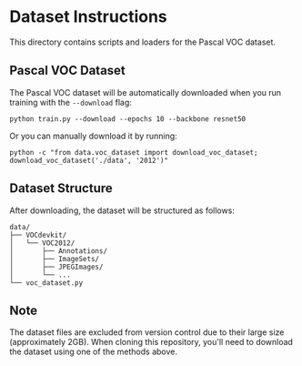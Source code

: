 # Dataset Instructions

This directory contains scripts and loaders for the Pascal VOC dataset.

## Pascal VOC Dataset

The Pascal VOC dataset will be automatically downloaded when you run training with the `--download` flag:

```
python train.py --download --epochs 10 --backbone resnet50
```

Or you can manually download it by running:

```
python -c "from data.voc_dataset import download_voc_dataset; download_voc_dataset('./data', '2012')"
```

## Dataset Structure

After downloading, the dataset will be structured as follows:

```
data/
├── VOCdevkit/
│   └── VOC2012/
│       ├── Annotations/
│       ├── ImageSets/
│       ├── JPEGImages/
│       └── ...
└── voc_dataset.py
```

## Note

The dataset files are excluded from version control due to their large size (approximately 2GB). When cloning this repository, you'll need to download the dataset using one of the methods above. 